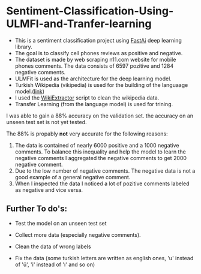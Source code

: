 # Sentiment-Classification-Using-ULMFI-and-Tranfer-learning

* This is a sentiment classification project using [FastAi](https://github.com/fastai/fastai) deep learning library.
* The goal is to classify cell phones reviews as positive and negative.
* The dataset is made by web scraping n11.com website for mobile phones comments. The data consists of 6597 pozitive and 1284 negative comments.
* ULMFit is used as the architecture for the deep learning model. 
* Turkish Wikipedia (vikipedia)  is used for the building of the languaage model.([link](https://dumps.wikimedia.org))
* I used the [WikiExtractor](https://github.com/attardi/wikiextractor) script to clean the wikipedia data.
* Transfer Learning (from the language model) is used for trining.

I was able to gain a 88% accuracy on the validation set. the accuracy on an unseen test set is not yet tested.

The 88% is propably **not** very accurate for the following reasons: 

1. The data is contained of nearly 6000 positive and a 1000 negative comments. To balance this inequality and help the model to learn the negative comments I aggregated the negative comments to get 2000 negative comment. 
2. Due to the low number of negative comments. The negative data is not a good example of a general negative comment. 
3. When I inspected the data I noticed a lot of pozitive comments labeled as negative and vice versa. 

## Further To do's:
* Test the model on an unseen test set
* Collect more data (especially negative comments).
* Clean the data of wrong labels

* Fix the data (some turkish letters are written as english ones, 'u' instead of 'ü', 'i' instead of 'ı' and so on)


